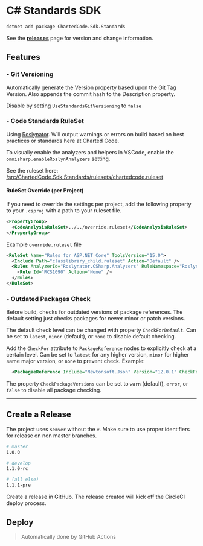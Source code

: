 # C# Standards SDK

```bash
dotnet add package ChartedCode.Sdk.Standards
```

See the **[releases](https://github.com/TheChartedCode/csharp-sdk-standards/releases)** page for version and change information.

## Features

### **- Git Versioning**

Automatically generate the Version property based upon the Git Tag Version.  Also appends the commit hash to the Description property.

Disable by setting `UseStandardsGitVersioning` to `false`

### **- Code Standards RuleSet**

Using [Roslynator](https://github.com/JosefPihrt/Roslynator).  Will output warnings or errors on build based on best practices or standards here at Charted Code.

To visually enable the analyzers and helpers in VSCode, enable the `omnisharp.enableRoslynAnalyzers` setting.

See the ruleset here: [/src/ChartedCode.Sdk.Standards/rulesets/chartedcode.ruleset](./src/ChartedCode.Sdk.Standards/rulesets/chartedcode.ruleset)

#### RuleSet Override (per Project)

If you need to override the settings per project, add the following
property to your `.csproj` with a path to your ruleset file.

```xml
<PropertyGroup>
  <CodeAnalysisRuleSet>../../override.ruleset</CodeAnalysisRuleSet>
</PropertyGroup>
```

Example `override.ruleset` file
```xml
<RuleSet Name="Rules for ASP.NET Core" ToolsVersion="15.0">
  <Include Path="classlibrary_child.ruleset" Action="Default" />
  <Rules AnalyzerId="Roslynator.CSharp.Analyzers" RuleNamespace="Roslynator.CSharp.Analyzers">
    <Rule Id="RCS1090" Action="None" />
  </Rules>
</RuleSet>
```

### **- Outdated Packages Check**

Before build, checks for outdated versions of package references.  The default setting just checks packages for newer minor or patch versions.

The default check level can be changed with property `CheckForDefault`.  Can be set to `latest`, `minor` (default), or `none` to disable default checking.

Add the `CheckFor` attribute to `PackageReference` nodes to explicitly check at a certain level.  Can be set to `latest` for any higher version, `minor` for higher same major version, or `none` to prevent check.  Example:

```xml
  <PackagaeReference Include="Newtonsoft.Json" Version="12.0.1" CheckFor="latest" />
```

The property `CheckPackageVersions` can be set to `warn` (default), `error`, or `false` to disable all package checking.

----

## Create a Release

The project uses `semver` without the `v`.  Make sure to use proper identifiers for release on non master branches.

```bash
# master
1.0.0

# develop
1.1.0-rc

# (all else)
1.1.1-pre
```

Create a release in GitHub.  The release created will kick off the CircleCI deploy process.

## Deploy

> Automatically done by GitHub Actions
